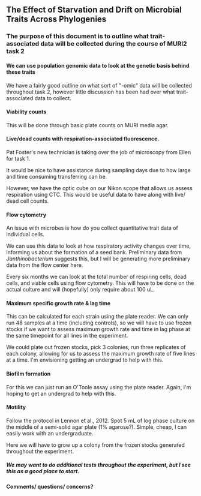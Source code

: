 ## The Effect of Starvation and Drift on Microbial Traits Across Phylogenies

### The purpose of this document is to outline what trait-associated data will be collected during the course of MURI2 task 2

#### We can use population genomic data to look at the genetic basis behind these traits 

We have a fairly good outline on what sort of "-omic" data will be collected throughout task 2, however little discussion has been had over what trait-associated data to collect.

#### Viability counts

This will be done through basic plate counts on MURI media agar.

#### Live/dead counts with respiration-associated fluorescence. 

Pat Foster's new technician is taking over the job of microscopy from Ellen for task 1. 

It would be nice to have assistance during sampling days due to how large and time consuming transferring can be. 

However, we have the optic cube on our Nikon scope that allows us assess respiration using CTC. This would be useful data to have along with live/ dead cell counts. 

#### Flow cytometry

An issue with microbes is how do you collect quantitative trait data of individual cells.

We can use this data to look at how respiratory activity changes over time, informing us about the formation of a seed bank. Preliminary data from *Janthinobacterium* suggests this, but I will be generating more preliminary data from the flow center here. 

Every six months we can look at the total number of respiring cells, dead cells, and viable cells using flow cytometry. This will have to be done on the actual culture and will (hopefully) only require about 100 uL.

#### Maximum specific growth rate & lag time

This can be calculated for each strain using the plate reader. We can only run 48 samples at a time (including controls), so we will have to use frozen stocks if we want to assess maximum growth rate and time in lag phase at the same timepoint for all lines in the experiment. 

We could plate out frozen stocks, pick 3 colonies, run three replicates of each colony, allowing for us to assess the maximum growth rate of five lines at a time. I'm envisioning getting an undergrad to help with this.

#### Biofilm formation

For this we can just run an O'Toole assay using the plate reader. Again, I'm hoping to get an undergrad to help with this. 

#### Motility

Follow the protocol in Lennon et al., 2012. Spot 5 mL of log phase culture on the middle of a semi-solid
agar plate (1% agarose?). Simple, cheap, I can easily work with an undergraduate. 

Here we will have to grow up a colony from the frozen stocks generated throughout the experiment. 

##### We may want to do additional tests throughout the experiment, but I see this as a good place to start. 

#### Comments/ questions/ concerns? 

 